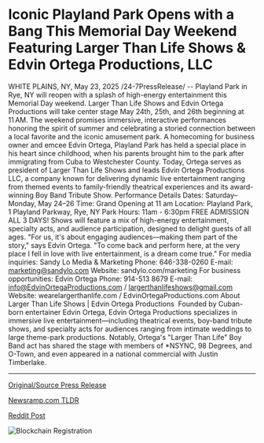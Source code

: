 # Iconic Playland Park Opens with a Bang This Memorial Day Weekend Featuring Larger Than Life Shows & Edvin Ortega Productions, LLC

WHITE PLAINS, NY, May 23, 2025 /24-7PressRelease/ -- Playland Park in Rye, NY will reopen with a splash of high-energy entertainment this Memorial Day weekend. Larger Than Life Shows and Edvin Ortega Productions will take center stage May 24th, 25th, and 26th beginning at 11 AM. The weekend promises immersive, interactive performances honoring the spirit of summer and celebrating a storied connection between a local favorite and the iconic amusement park.   A homecoming for business owner and emcee Edvin Ortega, Playland Park has held a special place in his heart since childhood, when his parents brought him to the park after immigrating from Cuba to Westchester County. Today, Ortega serves as president of Larger Than Life Shows and leads Edvin Ortega Productions LLC, a company known for delivering dynamic live entertainment ranging from themed events to family-friendly theatrical experiences and its award-winning Boy Band Tribute Show.   Performance Details  Dates: Saturday–Monday, May 24–26  Time: Grand Opening at 11 am  Location: Playland Park, 1 Playland Parkway, Rye, NY  Park Hours: 11am - 6:30pm FREE ADMISSION ALL 3 DAYS!  Shows will feature a mix of high-energy entertainment, specialty acts, and audience participation, designed to delight guests of all ages.   "For us, it's about engaging audiences—making them part of the story," says Edvin Ortega. "To come back and perform here, at the very place I fell in love with live entertainment, is a dream come true."   For media inquiries: Sandy Lo Media & Marketing Phone: 646-338-0260 E-mail: marketing@sandylo.com Website: sandylo.com/marketing  For business opportunities: Edvin Ortega  Phone: 914-513 8679  E-mail: info@EdvinOrtegaProductions.com / largerthanlifeshows@gmail.com  Website: wearelargerthanlife.com / EdvinOrtegaProductions.com   About Larger Than Life Shows | Edvin Ortega Productions   Founded by Cuban-born entertainer Edvin Ortega, Edvin Ortega Productions specializes in immersive live entertainment—including theatrical events, boy-band tribute shows, and specialty acts for audiences ranging from intimate weddings to large theme-park productions. Notably, Ortega's "Larger Than Life" Boy Band act has shared the stage with members of *NSYNC, 98 Degrees, and O-Town, and even appeared in a national commercial with Justin Timberlake. 

---

[Original/Source Press Release](https://www.24-7pressrelease.com/press-release/523121/iconic-playland-park-opens-with-a-bang-this-memorial-day-weekend-featuring-larger-than-life-shows-edvin-ortega-productions-llc)
                    

[Newsramp.com TLDR](https://newsramp.com/curated-news/dynamic-entertainment-returns-to-playland-park-with-larger-than-life-shows-and-edvin-ortega-productions/c1bbc42e889b9a6a47b5b16071f1e9b1) 

 



[Reddit Post](https://www.reddit.com/r/Lifestyle_Culture/comments/1ktdpp0/dynamic_entertainment_returns_to_playland_park/) 



![Blockchain Registration](https://cdn.newsramp.app/24-7PressRelease/qrcode/255/23/healnn_3.webp)